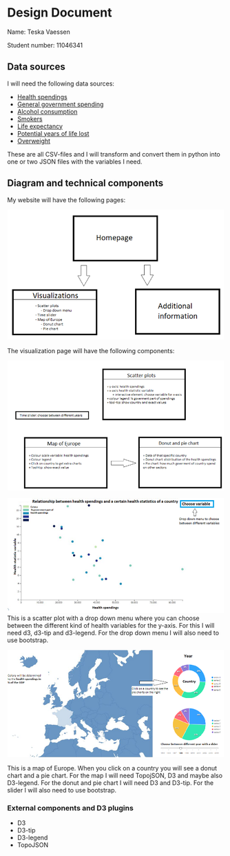 # Design Document
Name: Teska Vaessen

Student number: 11046341

## Data sources
I will need the following data sources:
+ [Health spendings](https://data.oecd.org/healthres/health-spending.htm)
+ [General government spending](https://data.oecd.org/gga/general-government-spending.htm#indicator-chart)
+ [Alcohol consumption](https://data.oecd.org/healthrisk/alcohol-consumption.htm)
+ [Smokers](https://data.oecd.org/healthrisk/daily-smokers.htm#indicator-chart)
+ [Life expectancy](https://data.oecd.org/healthstat/life-expectancy-at-birth.htm)
+ [Potential years of life lost](https://data.oecd.org/healthstat/potential-years-of-life-lost.htm#indicator-chart)
+ [Overweight](https://data.oecd.org/healthrisk/overweight-or-obese-population.htm)

These are all CSV-files and I will transform and convert them in python into one or two JSON files with the variables I need.

## Diagram and technical components
My website will have the following pages:

![Sketch 1](doc/designSketch1.png)

The visualization page will have the following components:

![Sketch 2](doc/designSketch2.png)

![Sketch 3](doc/proposalSketch1.png)
This is a scatter plot with a drop down menu where you can choose between the different kind of health variables for the y-axis. For this I will need d3, d3-tip and d3-legend. For the drop down menu I will also need to use bootstrap.

![Sketch 4](doc/proposalSketch2.png)

This is a map of Europe. When you click on a country you will see a donut chart and a pie chart. For the map I will need TopojSON, D3 and maybe also D3-legend. For the donut and pie chart I will need D3 and D3-tip. For the slider I will also need to use bootstrap.

### External components and D3 plugins
+ D3
+ D3-tip
+ D3-legend
+ TopoJSON
